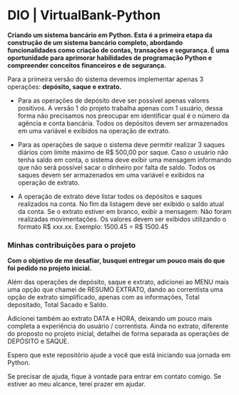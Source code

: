 # DIO | VirtualBank-Python
**Criando um sistema bancário em Python. Esta é a primeira etapa da construção de um sistema bancário completo, abordando funcionalidades como criação de contas, transações e segurança. É uma oportunidade para aprimorar habilidades de programação Python e compreender conceitos financeiros e de segurança.**  

Para a primeira versão do sistema devemos implementar apenas 3 operações: **depósito, saque e extrato.**

- Para as operações de depósito deve ser possível apenas valores positivos. 
  A versâo 1 do projeto trabalha apenas com 1 usuário, dessa forma não precisamos nos preocupar em identificar qual é o número da agência e conta bancária. Todos os depósitos devem ser armazenados em uma variável e exibidos na operação de extrato.
  
- Para as operações de saque o sistema deve permitir realizar 3 saques diários com limite máximo de R$ 500,00 por saque. Caso o usuário não tenha saldo em conta, o sistema deve exibir uma mensagem informando que não será possível sacar o dinheiro por falta de saldo. Todos os saques devem ser armazenados em uma variável e exibidos na operação de extrato.
  
- A operação de extrato deve listar todos os depósitos e saques realizados na conta. No fim da listagem deve ser exibido o saldo atual da conta. Se o extrato estiver em branco, exibir a mensagem: Não foram realizadas movimentações. Os valores devem ser exibidos utilizando o formato R$ xxx.xx. Exemplo: 1500.45 = R$ 1500.45

### Minhas contribuições para o projeto
**Com o objetivo de me desafiar, busquei entregar um pouco mais do que foi pedido no projeto inicial.**

Além das operações de depósito, saque e extrato, adicionei ao MENU mais uma opção que chamei de RESUMO EXTRATO, dando ao correntista uma opção de extrato simplificado, apenas com as informações, Total depositado, Total Sacado e Saldo.

Adicionei também ao extrato DATA e HORA, deixando um pouco mais completa a experiência do usuário / correntista. Ainda no extrato, diferente do proposto no projeto inicial, detalhei de forma separada as operações de DEPÓSITO e SAQUE.

Espero que este repositório ajude a você que está iniciando sua jornada em Python.

Se precisar de ajuda, fique à vontade para entrar em contato comigo. Se estiver ao meu alcance, terei prazer em ajudar.
